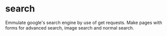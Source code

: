 # search
Emmulate google's search engine by use of get requests.
Make pages with forms for advanced search, image search and normal search.

